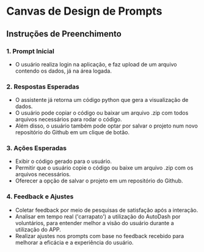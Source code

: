 # Canvas de Design de Prompts

## Instruções de Preenchimento

### 1. Prompt Inicial

- O usuário realiza login na aplicação, e faz upload de um arquivo contendo os dados, já na área logada. 

### 2. Respostas Esperadas

- O assistente já retorna um código python que gera a visualização de dados.
- O usuário pode copiar o código ou baixar um arquivo .zip com todos arquivos necessários para rodar o código.
- Além disso, o usuário também pode optar por salvar o projeto num novo repositório do Github em um clique de botão.

### 3. Ações Esperadas

- Exibir o código gerado para o usuário.
- Permitir que o usuário copie o código ou baixe um arquivo .zip com os arquivos necessários.
- Oferecer a opção de salvar o projeto em um repositório do Github.

### 4. Feedback e Ajustes

- Coletar feedback por meio de pesquisas de satisfação após a interação.
- Analisar em tempo real ('carrapato') a utilização do AutoDash por voluntários, para entender melhor a visão do usuário durante a utilização do APP.
- Realizar ajustes nos prompts com base no feedback recebido para melhorar a eficácia e a experiência do usuário.